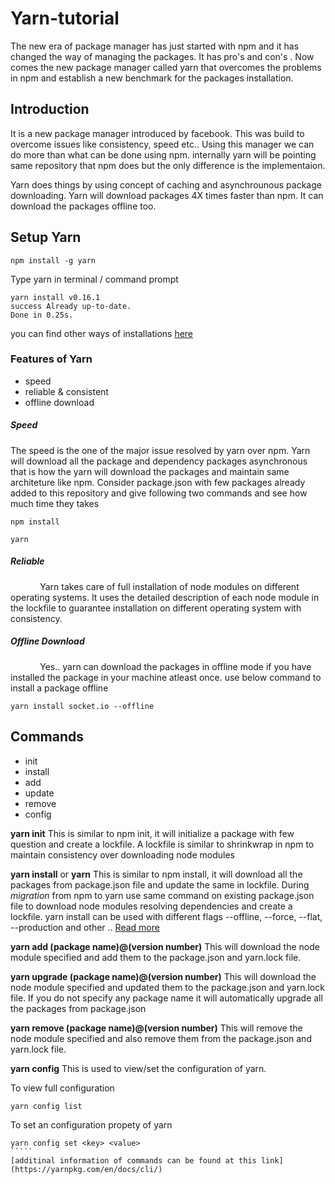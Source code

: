 # Yarn-tutorial

The new era of package manager has just started with npm and it has changed the way of managing the packages. It has pro's and con's . Now comes the new package manager called yarn that overcomes the problems in npm and establish a new benchmark for the 
packages installation.

## Introduction

It is a new package manager introduced by facebook. This was build to overcome issues like consistency, speed etc.. Using this manager we can do more than what can be done using npm. internally yarn will be pointing same repository that npm does but the only difference is the implementaion.

Yarn does things by using concept of caching and asynchrounous package downloading. Yarn will download packages 4X times faster than npm. It can download the packages offline too. 

## Setup Yarn 

``````
npm install -g yarn
``````
Type yarn in terminal / command prompt
``````
yarn install v0.16.1                                                                               
success Already up-to-date.                                                                  
Done in 0.25s.
``````

you can find other ways of installations [here](https://yarnpkg.com/en/docs/install#mac-tab)

### Features of Yarn

- speed
- reliable & consistent
- offline download

##### Speed

The speed is the one of the major issue resolved by yarn over npm. Yarn will download all the package and dependency packages asynchronous that is how the yarn will download the packages and maintain same architeture like npm. Consider package.json with few packages already added to this repository and give following two commands and see how much time they takes

``````
npm install 
``````

``````
yarn
``````
##### Reliable

&nbsp;&nbsp;&nbsp;&nbsp;&nbsp;&nbsp;&nbsp;&nbsp;&nbsp;&nbsp;&nbsp;&nbsp;Yarn takes care of full installation of node modules on different operating systems. It uses the detailed description of each node module in the lockfile to guarantee installation on different operating system with consistency.

##### Offline Download

&nbsp;&nbsp;&nbsp;&nbsp;&nbsp;&nbsp;&nbsp;&nbsp;&nbsp;&nbsp;&nbsp;&nbsp;Yes.. yarn can download the packages in offline mode if you have installed the package in your machine atleast once. use below command to install a package offline 

``````
yarn install socket.io --offline
``````



## Commands 

* init
* install
* add
* update 
* remove
* config


**yarn init** 
This is similar to npm init, it will initialize a package with few question and create a lockfile. A lockfile is similar to shrinkwrap in npm to maintain consistency over downloading node modules



**yarn install** or **yarn** 
This is similar to npm install, it will download all the packages from package.json file and update the same in lockfile. During *migration* from npm to yarn use same command on existing package.json file to download node modules resolving dependencies and create a lockfile. yarn install can be used with different flags --offline, --force, --flat, --production and other .. [Read more](https://yarnpkg.com/en/docs/cli/install)


**yarn add (package name)@(version number)**
This will download the node module specified and add them to the package.json and yarn.lock file.


**yarn upgrade (package name)@(version number)**
This will download the node module specified and updated them to the package.json and yarn.lock file. If you do not specify any package name it will automatically upgrade all the packages from package.json


**yarn remove (package name)@(version number)**
This will remove the node module specified and also remove them from the package.json and yarn.lock file.


**yarn config**
This is used to view/set the configuration of yarn.

To view full configuration
``````
yarn config list
``````

To set an configuration propety of yarn
``````
yarn config set <key> <value>
`````
[additinal information of commands can be found at this link](https://yarnpkg.com/en/docs/cli/)



